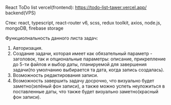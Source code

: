 React ToDo list
vercel(frontend): https://todo-list-tawer.vercel.app/
backend(VPS)

Стек: react, typescript, react-router v6, scss, redux toolkit, axios, node.js, mongoDB, firebase storage

Функциолнальность данного листа задач:
  1. Авторизация.
  2. Создание задачи, которая имеет как обязательный параметр - заголовок, так и опциональные параметры: описание, прикрепление до 5-ти файлов и выбор даты, планируемой для завершения задачи(по умолчанию выбирается та дата, когда запись создалась).
  3. Возможность редактирования записи. 
  4. Возможность завершить задачу досрочно, что визуально будет заметно(зелёный фон записи), а также можно успеть неуложиться в поставленные даты, что также будет визуально заметно(красный фон записи).
  
